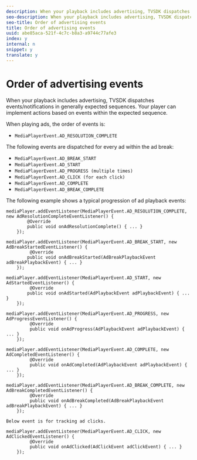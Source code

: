 ```yaml
---
description: When your playback includes advertising, TVSDK dispatches events/notifications in generally expected sequences. Your player can implement actions based on events within the expected sequence.
seo-description: When your playback includes advertising, TVSDK dispatches events/notifications in generally expected sequences. Your player can implement actions based on events within the expected sequence.
seo-title: Order of advertising events
title: Order of advertising events
uuid: abe85aca-521f-4c7c-b8a3-a9744c77afe3
index: y
internal: n
snippet: y
translate: y
---
```


# Order of advertising events

When your playback includes advertising, TVSDK dispatches events/notifications in generally expected sequences. Your player can implement actions based on events within the expected sequence.


<a id="section_14D78B5608DD4639B166F4872F6FBC62"></a>

When playing ads, the order of events is:
* `MediaPlayerEvent.AD_RESOLUTION_COMPLETE`


The following events are dispatched for every ad within the ad break: 

* `MediaPlayerEvent.AD_BREAK_START`
* `MediaPlayerEvent.AD_START`
* `MediaPlayerEvent.AD_PROGRESS (multiple times)`
* `MediaPlayerEvent.AD_CLICK (for each click)`
* `MediaPlayerEvent.AD_COMPLETE`
* `MediaPlayerEvent.AD_BREAK_COMPLETE`


The following example shows a typical progression of ad playback events: 

```
mediaPlayer.addEventListener(MediaPlayerEvent.AD_RESOLUTION_COMPLETE, new AdResolutionCompleteEventListener() { 
        @Override 
        public void onAdResolutionComplete() { ... } 
    }); 
 
mediaPlayer.addEventListener(MediaPlayerEvent.AD_BREAK_START, new AdBreakStartedEventListener() { 
         @Override 
        public void onAdBreakStarted(AdBreakPlaybackEvent adBreakPlaybackEvent) { ... } 
    }); 
 
mediaPlayer.addEventListener(MediaPlayerEvent.AD_START, new AdStartedEventListener() { 
         @Override 
        public void onAdStarted(AdPlaybackEvent adPlaybackEvent) { ... } 
    }); 
 
mediaPlayer.addEventListener(MediaPlayerEvent.AD_PROGRESS, new AdProgressEventListener() { 
         @Override 
         public void onAdProgress(AdPlaybackEvent adPlaybackEvent) { ... } 
    }); 
 
mediaPlayer.addEventListener(MediaPlayerEvent.AD_COMPLETE, new AdCompletedEventListener() { 
         @Override 
         public void onAdCompleted(AdPlaybackEvent adPlaybackEvent) { ... } 
    }); 
 
mediaPlayer.addEventListener(MediaPlayerEvent.AD_BREAK_COMPLETE, new AdBreakCompletedEventListener() { 
         @Override 
         public void onAdBreakCompleted(AdBreakPlaybackEvent adBreakPlaybackEvent) { ... } 
    }); 
 
Below event is for tracking ad clicks. 
 
mediaPlayer.addEventListener(MediaPlayerEvent.AD_CLICK, new AdClickedEventListener() { 
         @Override 
         public void onAdClicked(AdClickEvent adClickEvent) { ... } 
    });
```

